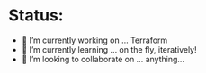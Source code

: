 # Status:
- 🔭 I’m currently working on ... Terraform
- 🌱 I’m currently learning ... on the fly, iteratively!
- 👯 I’m looking to collaborate on ... anything...

<!--
**marine9007/marine9007** is a ✨ _special_ ✨ repository because its `README.md` (this file) appears on your GitHub profile.
Here are some ideas to get you started:
- 🤔 I’m looking for help with ...
- 💬 Ask me about ...
- 📫 How to reach me: ...
- 😄 Pronouns: ...
- ⚡ Fun fact: ...
-->
